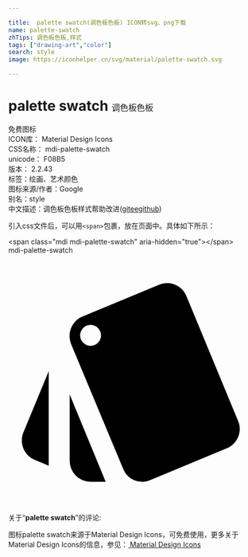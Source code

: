 ```yaml
---

title:  palette swatch(调色板色板) ICON转svg、png下载
name: palette-swatch
zhTips: 调色板色板,样式
tags: ["drawing-art","color"]
search: style
image: https://iconhelper.cn/svg/material/palette-swatch.svg

---
```


# palette swatch  <small style="font-size: 60%;font-weight: 100">调色板色板</small>


<div class="detail-page">
<p>
<span><span class="badge-success badge">免费图标</span> </span>
<br/>
<span>
ICON库：
<span class="badge-secondary badge">Material Design Icons</span> 
</span>
<br/>
<span>
CSS名称：
<span class="badge-secondary badge">mdi-palette-swatch</span> 
</span>
<br/>
<span>
unicode：
<span class="badge-secondary badge">F08B5</span> 
<copy-btn content='F08B5' btn-title=""></copy-btn>
<copy-btn :content='String.fromCodePoint(parseInt("F08B5", 16))' btn-title="复制U"></copy-btn>
</span>
<br/>
<span>
版本：
<span class="badge-secondary badge">2.2.43</span> 
</span><br/><span>标签：<span class="badge-light badge"><router-link to="/tags/drawing-art.html">绘画、艺术</router-link></span><span class="badge-light badge"><router-link to="/tags/color.html">颜色</router-link></span></span>
<br/>
<span>图标来源/作者：<span class="badge-light badge">Google</span></span> 
<br/>
<span>别名：<span class="badge-light badge">style</span></span><br/><span class="zh-detail">中文描述：<span class="badge-primary badge">调色板色板</span><span class="badge-primary badge">样式</span><span class="help-link"><span>帮助改进</span>(<a href="https://gitee.com/liuwave/icon-helper/edit/master/json/material/palette-swatch.json" target="_blank" rel="noopener noreferrer">gitee</a><a href="https://github.com/liuwave/icon-helper/edit/master/json/material/palette-swatch.json" target="_blank" rel="noopener noreferrer">github</a></span>)</span><br/>
</p>
</div>
<div class="alert alert-dark">
  <i class="mdi mdi-palette-swatch mdi-48px"></i>
  <i class="mdi mdi-palette-swatch mdi-36px"></i>
  <i class="mdi mdi-palette-swatch mdi-24px"></i>
  <i class="mdi mdi-palette-swatch mdi-18px"></i>
</div>
<div>
  <p>引入css文件后，可以用<code>&lt;span&gt;</code>包裹，放在页面中。具体如下所示：    
  </p>
  <div class="alert alert-primary" style="font-size: 14px">
    &lt;span class="mdi mdi-palette-swatch" aria-hidden="true"&gt;&lt;/span&gt;
    <copy-btn content='<span class="mdi mdi-palette-swatch" aria-hidden="true"></span>'></copy-btn>
  </div>
  <div class="alert alert-secondary">
    <i class="mdi mdi-palette-swatch"
    style="font-size: 24px"
    aria-hidden="true"></i> mdi-palette-swatch
    <copy-btn content="mdi-palette-swatch" btn-title="复制图标名称"></copy-btn>
  </div>
</div>
<div id="svg" class="svg-wrap">
<svg xmlns="http://www.w3.org/2000/svg" viewBox="0 0 24 24"><path d="M2.53,19.65L3.87,20.21V11.18L1.44,17.04C1.03,18.06 1.5,19.23 2.53,19.65M22.03,15.95L17.07,4C16.76,3.23 16.03,2.77 15.26,2.75C15,2.75 14.73,2.79 14.47,2.9L7.1,5.95C6.35,6.26 5.89,7 5.87,7.75C5.86,8 5.91,8.29 6,8.55L11,20.5C11.29,21.28 12.03,21.74 12.81,21.75C13.07,21.75 13.33,21.7 13.58,21.6L20.94,18.55C21.96,18.13 22.45,16.96 22.03,15.95M7.88,8.75A1,1 0 0,1 6.88,7.75A1,1 0 0,1 7.88,6.75C8.43,6.75 8.88,7.2 8.88,7.75C8.88,8.3 8.43,8.75 7.88,8.75M5.88,19.75A2,2 0 0,0 7.88,21.75H9.33L5.88,13.41V19.75Z" /></svg>
</div>
<detail full-name='mdi-palette-swatch'></detail>
<div class="icon-detail__container">
<p>关于“<b>palette swatch</b>”的评论:</p>
</div>
<Vssue title="关于“palette swatch”的评论" />    
<div><p>图标palette swatch来源于Material Design Icons，可免费使用，更多关于 Material Design Icons的信息，参见：<a target="_blank" href="https://iconhelper.cn/material.html"> Material Design Icons</a>
</p></div>
